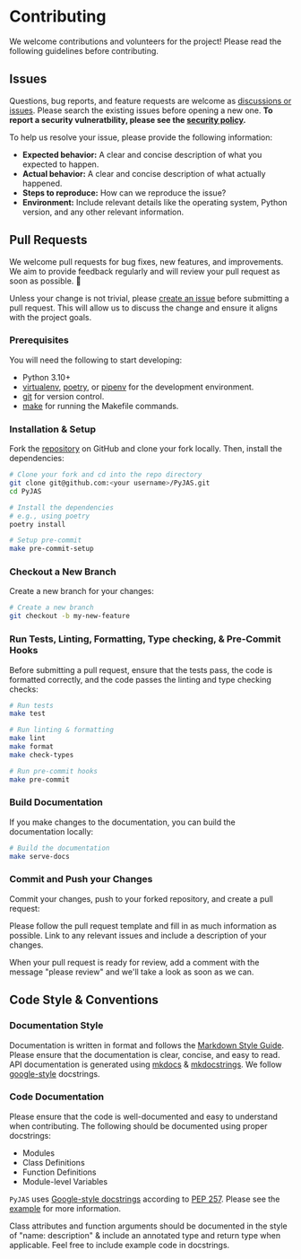 # Contributing

We welcome contributions and volunteers for the project! Please read the following guidelines before contributing.

## Issues

Questions, bug reports, and feature requests are welcome as [discussions or issues](https://github.com/kmbhm1/PyJAS/issues/new/choose). Please search the existing issues before opening a new one. **To report a security vulneratbility, please see the [security policy](./security.md).**

To help us resolve your issue, please provide the following information:

- **Expected behavior:** A clear and concise description of what you expected to happen.
- **Actual behavior:** A clear and concise description of what actually happened.
- **Steps to reproduce:** How can we reproduce the issue?
- **Environment:** Include relevant details like the operating system, Python version, and any other relevant information.

## Pull Requests

We welcome pull requests for bug fixes, new features, and improvements. We aim to provide feedback regularly and will review your pull request as soon as possible. :tada:

Unless your change is not trivial, please [create an issue](https://github.com/kmbhm1/PyJAS/issues/new/choose) before submitting a pull request. This will allow us to discuss the change and ensure it aligns with the project goals.

### Prerequisites

You will need the following to start developing:

- Python 3.10+
- [virtualenv](https://virtualenv.pypa.io/en/latest/), [poetry](https://python-poetry.org/), or [pipenv](https://pipenv.pypa.io/en/latest/) for the development environment.
- [git](https://git-scm.com/) for version control.
- [make](https://www.gnu.org/software/make/) for running the Makefile commands.

### Installation & Setup

Fork the [repository](https://github.com/kmbhm1/PyJAS) on GitHub and clone your fork locally. Then, install the dependencies:

``` bash
# Clone your fork and cd into the repo directory
git clone git@github.com:<your username>/PyJAS.git
cd PyJAS

# Install the dependencies
# e.g., using poetry
poetry install

# Setup pre-commit
make pre-commit-setup
```

### Checkout a New Branch

Create a new branch for your changes:

``` bash
# Create a new branch
git checkout -b my-new-feature
```

### Run Tests, Linting, Formatting, Type checking, & Pre-Commit Hooks

Before submitting a pull request, ensure that the tests pass, the code is formatted correctly, and the code passes the linting and type checking checks:

``` bash
# Run tests
make test

# Run linting & formatting
make lint
make format
make check-types

# Run pre-commit hooks
make pre-commit
```

### Build Documentation

If you make changes to the documentation, you can build the documentation locally:

``` bash
# Build the documentation
make serve-docs
```

### Commit and Push your Changes

Commit your changes, push to your forked repository, and create a pull request:

Please follow the pull request template and fill in as much information as possible. Link to any relevant issues and include a description of your changes.

When your pull request is ready for review, add a comment with the message "please review" and we'll take a look as soon as we can.

## Code Style & Conventions

### Documentation Style

Documentation is written in format and follows the [Markdown Style Guide](https://www.cirosantilli.com/markdown-style-guide/). Please ensure that the documentation is clear, concise, and easy to read. API documentation is generated using [mkdocs](https://www.mkdocs.org/) & [mkdocstrings](https://mkdocstrings.github.io/). We follow [google-style](https://google.github.io/styleguide/pyguide.html) docstrings.

### Code Documentation

Please ensure that the code is well-documented and easy to understand when contributing. The following should be documented using proper docstrings:

- Modules
- Class Definitions
- Function Definitions
- Module-level Variables

`PyJAS` uses [Google-style docstrings](https://google.github.io/styleguide/pyguide.html#38-comments-and-docstrings) according to [PEP 257](https://www.python.org/dev/peps/pep-0257/). Please see the [example](https://sphinxcontrib-napoleon.readthedocs.io/en/latest/example_google.html) for more information.

Class attributes and function arguments should be documented in the style of "name: description" & include an annotated type and return type when applicable. Feel free to include example code in docstrings. 
